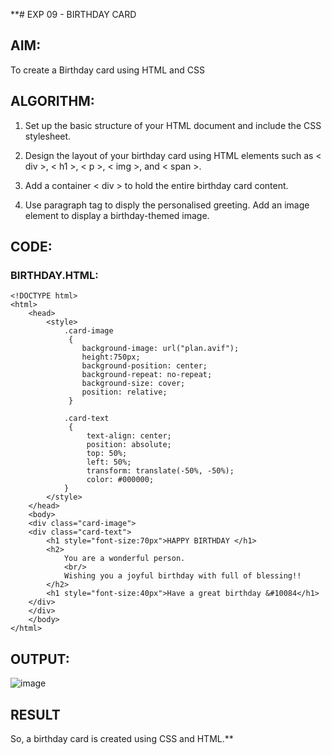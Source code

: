 **# EXP 09 - BIRTHDAY CARD

## AIM:

To create a Birthday card using HTML and CSS

## ALGORITHM:

1. Set up the basic structure of your HTML document and include the CSS stylesheet.

2. Design the layout of your birthday card using HTML elements such as < div >, < h1 >, < p >, < img >, and < span >. 

3. Add a container < div > to hold the entire birthday card content.
  
4. Use paragraph tag to disply the personalised greeting. Add an image element to display a birthday-themed image.

## CODE:

### BIRTHDAY.HTML:
```
<!DOCTYPE html>
<html>
    <head>
        <style>
            .card-image
             {
                background-image: url("plan.avif");
                height:750px;
                background-position: center;
                background-repeat: no-repeat;
                background-size: cover;
                position: relative;
             }

            .card-text
             {
                 text-align: center;
                 position: absolute;
                 top: 50%;
                 left: 50%;
                 transform: translate(-50%, -50%);
                 color: #000000;
            }
        </style>
    </head>
    <body>
    <div class="card-image">
    <div class="card-text">
        <h1 style="font-size:70px">HAPPY BIRTHDAY </h1>
        <h2>
            You are a wonderful person.
            <br/>
            Wishing you a joyful birthday with full of blessing!!
        </h2>
        <h1 style="font-size:40px">Have a great birthday &#10084</h1>
    </div>
    </div>
    </body>
</html>
```


## OUTPUT:
![image](https://github.com/swethamohanraj/Exp--9-Create-a-Birthday-card-using-HTML-and-CSS/assets/94228215/e438c8a2-1642-4a06-9398-8879fdea4127)




## RESULT

So,  a birthday card is created using CSS and HTML.**
